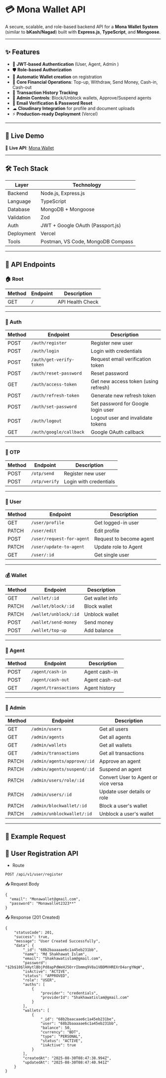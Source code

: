 # 💳 Mona Wallet API

A secure, scalable, and role-based backend API for a **Mona Wallet System** (similar to **bKash/Nagad**) built with **Express.js**, **TypeScript**, and **Mongoose**.

---

## ✨ Features

- 🔑 **JWT-based Authentication** (User, Agent, Admin )
- 🛡 **Role-based Authorization**
- 👛 **Automatic Wallet creation** on registration
- 💸 **Core Financial Operations**: Top-up, Withdraw, Send Money, Cash-in, Cash-out
- 📜 **Transaction History Tracking**
- 👑 **Admin Controls**: Block/Unblock wallets, Approve/Suspend agents
- 📧 **Email Verification & Password Reset**
- ☁ **Cloudinary Integration** for profile and document uploads
- ⚡ **Production-ready Deployment** (Vercel)

---

## 🚀 Live Demo

🔗 **Live API**: [Mona Wallet](https://mona-wallet.vercel.app)

---

## 🛠 Tech Stack

| Layer      | Technology                        |
| ---------- | --------------------------------- |
| Backend    | Node.js, Express.js               |
| Language   | TypeScript                        |
| Database   | MongoDB + Mongoose                |
| Validation | Zod                               |
| Auth       | JWT + Google OAuth (Passport.js)  |
| Deployment | Vercel                            |
| Tools      | Postman, VS Code, MongoDB Compass |

---

## 📌 API Endpoints

### 🏠 Root

| Method | Endpoint | Description      |
| ------ | -------- | ---------------- |
| GET    | `/`      | API Health Check |

---

### 🔑 Auth

| Method | Endpoint                 | Description                          |
| ------ | ------------------------ | ------------------------------------ |
| POST   | `/auth/register`         | Register new user                    |
| POST   | `/auth/login`            | Login with credentials               |
| POST   | `/auth/get-verify-token` | Request email verification token     |
| POST   | `/auth/reset-password`   | Reset password                       |
| GET    | `/auth/access-token`     | Get new access token (using refresh) |
| POST   | `/auth/refresh-token`    | Generate new refresh token           |
| POST   | `/auth/set-password`     | Set password for Google login user   |
| POST   | `/auth/logout`           | Logout user and invalidate tokens    |
| GET    | `/auth/google/callback`  | Google OAuth callback                |

---

### 🔑 OTP

| Method | Endpoint      | Description            |
| ------ | ------------- | ---------------------- |
| POST   | `/otp/send`   | Register new user      |
| POST   | `/otp/verify` | Login with credentials |

---

### 👤 User

| Method | Endpoint                  | Description             |
| ------ | ------------------------- | ----------------------- |
| GET    | `/user/profile`           | Get logged-in user      |
| PATCH  | `/user/edit`              | Edit profile            |
| POST   | `/user/request-for-agent` | Request to become agent |
| PATCH  | `/user/update-to-agent`   | Update role to Agent    |
| GET    | `/user/:id`               | Get single user         |

---

### 💰 Wallet

| Method | Endpoint              | Description     |
| ------ | --------------------- | --------------- |
| GET    | `/wallet/:id`         | Get wallet info |
| PATCH  | `/wallet/block/:id`   | Block wallet    |
| PATCH  | `/wallet/unblock/:id` | Unblock wallet  |
| POST   | `/wallet/send-money`  | Send money      |
| POST   | `/wallet/top-up`      | Add balance     |

---

### 💼 Agent

| Method | Endpoint              | Description    |
| ------ | --------------------- | -------------- |
| POST   | `/agent/cash-in`      | Agent cash-in  |
| POST   | `/agent/cash-out`     | Agent cash-out |
| GET    | `/agent/transactions` | Agent history  |

---

### 👑 Admin

| Method | Endpoint                    | Description                         |
| ------ | --------------------------- | ----------------------------------- |
| GET    | `/admin/users`              | Get all users                       |
| GET    | `/admin/agents`             | Get all agents                      |
| GET    | `/admin/wallets`            | Get all wallets                     |
| GET    | `/admin/transactions`       | Get all transactions                |
| PATCH  | `/admin/agents/approve/:id` | Approve an agent                    |
| PATCH  | `/admin/agents/suspend/:id` | Suspend an agent                    |
| PATCH  | `/admin/users/role/:id`     | Convert User to Agent or vice versa |
| PATCH  | `/admin/users/:id`          | Update user details or role         |
| PATCH  | `/admin/blockwallet/:id`    | Block a user's wallet               |
| PATCH  | `/admin/unblockwallet/:id`  | Unblock a user's wallet             |

---

## 📝 Example Request

## 📌 User Registration API

- Route

```http
POST /api/v1/user/register
```

📥 Request Body

```http
{
  "email": "Monawallet@gmail.com",
  "password": "Monawallet2323**"
}

```

📤 Response (201 Created)

```http
{
    "statusCode": 201,
    "success": true,
    "message": "User Created Successfully",
    "data": {
        "_id": "68b2baaaaae6c1a45eb231bb",
        "name": "Md Shakhawat Islam",
        "email": "Shakhawatislam@gmail.com",
        "password": "$2b$10$lkHytlBbjPd8apPdWeHJ5OrrIbmmq9V8a1VBDMVHREXrD4argYNqW",
        "isActive": "ACTIVE",
        "status": "APPROVED",
        "role": "USER",
        "auths": [
            {
                "provider": "credentials",
                "providerId": "Shakhawatislam@gmail.com"
            }
        ],
        "wallets": [
            {
                "_id": "68b2baacaae6c1a45eb231be",
                "user": "68b2baaaaae6c1a45eb231bb",
                "balance": 50,
                "currency": "BDT",
                "type": "PERSONAL",
                "status": "ACTIVE",
                "isActive": true
            }
        ],
        "createdAt": "2025-08-30T08:47:38.994Z",
        "updatedAt": "2025-08-30T08:47:40.941Z"
    }
}

```
